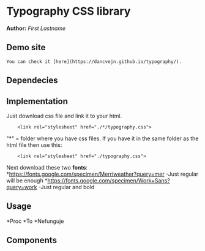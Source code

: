 # Typography CSS library
**Author:** *First Lastname*
## Demo site
    You can check it [here](https://dancvejn.github.io/typography/).
## Dependecies

## Implementation
Just download css file and link it to your html.
```
    <link rel="stylesheet" href="./*/typography.css">
```
"*" = folder where you have css files.
If you have it in the same folder as the html file then use this: 
```
    <link rel="stylesheet" href="./typography.css"> 
```
Next download these two **fonts**:
*https://fonts.google.com/specimen/Merriweather?query=mer
    -Just regular will be enough
*https://fonts.google.com/specimen/Work+Sans?query=work
    -Just regular and bold
## Usage

*Proc
*To
*Nefunguje

## Components
